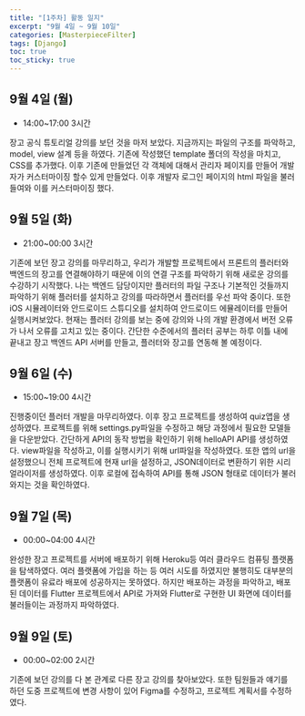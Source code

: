```yaml
---
title: "[1주차] 활동 일지"
excerpt: "9월 4일 ~ 9월 10일"
categories: [MasterpieceFilter]
tags: [Django]
toc: true
toc_sticky: true
---
```


## 9월 4일 (월)
* 14:00~17:00 3시간

장고 공식 튜토리얼 강의를 보던 것을 마저 보았다. 지금까지는 파일의 구조를 파악하고, model, view 설계 등을 하였다. 기존에 작성했던 template 폴더의 작성을 마치고, CSS를 추가했다. 이후 기존에 만들었던 각 객체에 대해서 관리자 페이지를 만들어 개발자가 커스터마이징 할수 있게 만들었다. 이후 개발자 로그인 페이지의 html 파일을 불러들여와 이를 커스터마이징 했다.


## 9월 5일 (화)
* 21:00~00:00 3시간

기존에 보던 장고 강의를 마무리하고, 우리가 개발할 프로젝트에서 프론트의 플러터와 백엔드의 장고를 연결해야하기 때문에 이의 연결 구조를 파악하기 위해 새로운 강의를 수강하기 시작했다. 나는 백엔드 담당이지만 플러터의 파일 구조나 기본적인 것들까지 파악하기 위해 플러터를 설치하고 강의를 따라하면서 플러터를 우선 파악 중이다. 또한 iOS 시뮬레이터와 안드로이드 스튜디오를 설치하여 안드로이드 에뮬레이터를 만들어 실행시켜보았다. 현재는 플러터 강의를 보는 중에 강의와 나의 개발 환경에서 버전 오류가 나서 오류를 고치고 있는 중이다. 간단한 수준에서의 플러터 공부는 하루 이틀 내에 끝내고 장고 백엔드 API 서버를 만들고, 플러터와 장고를 연동해 볼 예정이다.


## 9월 6일 (수)
* 15:00~19:00 4시간

진행중이던 플러터 개발을 마무리하였다. 이후 장고 프로젝트를 생성하여 quiz앱을 생성하였다. 프로젝트를 위해 settings.py파일을 수정하고 해당 과정에서 필요한 모델들을 다운받았다. 간단하게 API의 동작 방법을 확인하기 위해 helloAPI API를 생성하였다. view파일을 작성하고, 이를 실행시키기 위해 url파일을 작성하였다. 또한 앱의 url을 설정했으니 전체 프로젝트에 현재 url을 설정하고, JSON데이터로 변환하기 위한 시리얼라이저를 생성하였다. 이후 로컬에 접속하여 API를 통해 JSON 형태로 데이터가 불러와지는 것을 확인하였다.


## 9월 7일 (목)
* 00:00~04:00 4시간

완성한 장고 프로젝트를 서버에 배포하기 위해 Heroku등 여러 클라우드 컴퓨팅 플랫폼을 탐색하였다. 여러 플랫폼에 가입을 하는 등 여러 시도를 하였지만 불행히도 대부분의 플랫폼이 유료라 배포에 성공하지는 못하였다. 하지만 배포하는 과정을 파악하고, 배포된 데이터를 Flutter 프로젝트에서 API로 가져와 Flutter로 구현한 UI 화면에 데이터를 불러들이는 과정까지 파악하였다.


## 9월 9일 (토)
* 00:00~02:00 2시간

기존에 보던 강의를 다 본 관계로 다른 장고 강의를 찾아보았다. 또한 팀원들과 얘기를 하던 도중 프로젝트에 변경 사항이 있어 Figma를 수정하고, 프로젝트 계획서를 수정하였다.